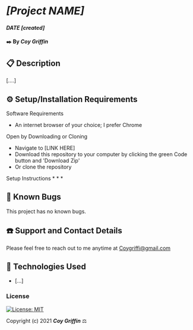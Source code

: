 # _[Project NAME]_

#### _DATE [created]_

#### ✒️ By _**Coy Griffin**_

## 📋 Description

[....]

## ⚙️ Setup/Installation Requirements 

Software Requirements
* An internet browser of your choice; I prefer Chrome

Open by Downloading or Cloning
* Navigate to [LINK HERE]
* Download this repository to your computer by clicking the green Code button and 'Download Zip'
* Or clone the repository

Setup Instructions 
*
*
*

## 🐜 Known Bugs

This project has no known bugs. 

## ☎️ Support and Contact Details

Please feel free to reach out to me anytime at <Coygriffi@gmail.com>

## 💾 Technologies Used

* [...]

### License

[![License: MIT](https://img.shields.io/badge/License-MIT-yellow.svg)](https://opensource.org/licenses/MIT)

Copyright (c) 2021 **_Coy Griffin_** ⚖️